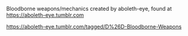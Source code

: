 Bloodborne weapons/mechanics created by aboleth-eye, found at https://aboleth-eye.tumblr.com

https://aboleth-eye.tumblr.com/tagged/D%26D-Bloodborne-Weapons
